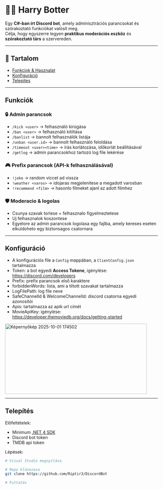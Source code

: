 # 🧙‍♂️ Harry Botter

Egy **C#-ban írt Discord bot**, amely adminisztrációs parancsokat és szórakoztató funkciókat valósít meg.  
Célja, hogy egyszerre legyen **praktikus moderációs eszköz** és **szórakoztató társ** a szervereden.  

---

## 📖 Tartalom
- [Funkciok & Hasznalat](#funkciók)
- [Konfiguráció](#konfiguráció)
- [Telepites](#telepítés)
  
---

## Funkciók

### 🔒 Admin parancsok
- `/kick <user>` → felhasználó kirúgása  
- `/ban <user>` → felhasználó kitiltása
- `/banlist` → bannolt felhasználók listája
- `/unban <user.id>` → bannolt felhasználó feloldása
- `/timeout <user><time>` → írás korlátozása, időkorlát beállításával
- `/getlog` → admin parancsokhoz tartozó log file lekérése

### 🎮 Prefix parancsok (API-k felhasználásával)
- `!joke` → random viccet ad vissza   
- `!weather <varos>` → idojaras megjelenitese a megadott varosban  
- `!recommend <film>` → hasonlo filmeket ajanl az adott filmhez  

### 🛡️ Moderacio & logolas
- Csunya szavak torlese + felhasznalo figyelmeztetese  
- Uj felhasznalok koszontese  
- Egyelore az admin parancsok logolasa egy fajlba, amely kereses eseten elkuldoheto egy biztonsagos csatornara  

---

## Konfiguráció

- A konfigurációs file a `Config` mappában, a `ClientConfig.json` tartalmazza
- Token: a bot egyedi **Access Tokene**, igénylése: https://discord.com/developers
- Prefix: prefix parancsok első karaktere
- forbiddenWords: lista, ami a tiltott szavakat tartalmazza
- LogFilePath: log file neve
- SafeChannelId & WelcomeChannelId: discord csatorna egyedi azonosítói
- Apis: tartalmazza az apik url címét
- MovieApiKey: igénylése: https://developer.themoviedb.org/docs/getting-started


<img width="467" height="232" alt="Képernyőkép 2025-10-01 174502" src="https://github.com/user-attachments/assets/1e23a3ca-ae8c-49a4-b2ff-5768f8dc3147" />

---
## Telepítés

Előfeltételek:
- Minimum [.NET 4 SDK](https://dotnet.microsoft.com/)  
- Discord bot token
- TMDB api token

Lépések:
```bash
# Visual Studio megnyítása

# Repo klónozasa
git clone https://github.com/Riptir3/DiscordBot

# Futtatás
